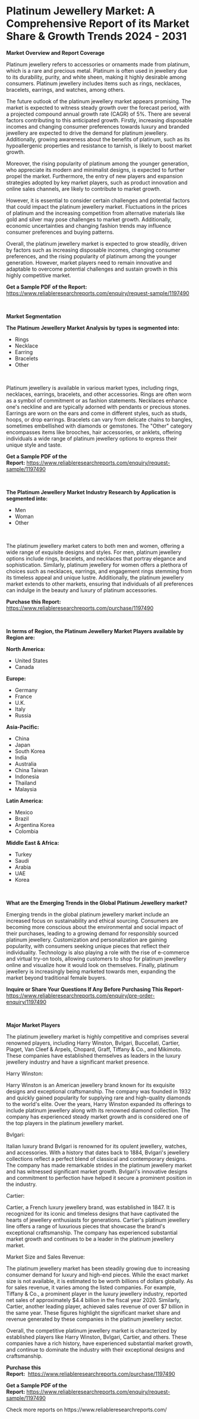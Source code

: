 <p><h1>Platinum Jewellery Market: A Comprehensive Report of its Market Share & Growth Trends 2024 - 2031</h1></p><p><strong>Market Overview and Report Coverage</strong></p>
<p><p>Platinum jewellery refers to accessories or ornaments made from platinum, which is a rare and precious metal. Platinum is often used in jewellery due to its durability, purity, and white sheen, making it highly desirable among consumers. Platinum jewellery includes items such as rings, necklaces, bracelets, earrings, and watches, among others.</p><p>The future outlook of the platinum jewellery market appears promising. The market is expected to witness steady growth over the forecast period, with a projected compound annual growth rate (CAGR) of 5%. There are several factors contributing to this anticipated growth. Firstly, increasing disposable incomes and changing consumer preferences towards luxury and branded jewellery are expected to drive the demand for platinum jewellery. Additionally, growing awareness about the benefits of platinum, such as its hypoallergenic properties and resistance to tarnish, is likely to boost market growth.</p><p>Moreover, the rising popularity of platinum among the younger generation, who appreciate its modern and minimalist designs, is expected to further propel the market. Furthermore, the entry of new players and expansion strategies adopted by key market players, such as product innovation and online sales channels, are likely to contribute to market growth.</p><p>However, it is essential to consider certain challenges and potential factors that could impact the platinum jewellery market. Fluctuations in the prices of platinum and the increasing competition from alternative materials like gold and silver may pose challenges to market growth. Additionally, economic uncertainties and changing fashion trends may influence consumer preferences and buying patterns.</p><p>Overall, the platinum jewellery market is expected to grow steadily, driven by factors such as increasing disposable incomes, changing consumer preferences, and the rising popularity of platinum among the younger generation. However, market players need to remain innovative and adaptable to overcome potential challenges and sustain growth in this highly competitive market.</p></p>
<p><strong>Get a Sample PDF of the Report:</strong> <a href="https://www.reliableresearchreports.com/enquiry/request-sample/1197490">https://www.reliableresearchreports.com/enquiry/request-sample/1197490</a></p>
<p>&nbsp;</p>
<p><strong>Market Segmentation</strong></p>
<p><strong>The Platinum Jewellery Market Analysis by types is segmented into:</strong></p>
<p><ul><li>Rings</li><li>Necklace</li><li>Earring</li><li>Bracelets</li><li>Other</li></ul></p>
<p>&nbsp;</p>
<p><p>Platinum jewellery is available in various market types, including rings, necklaces, earrings, bracelets, and other accessories. Rings are often worn as a symbol of commitment or as fashion statements. Necklaces enhance one's neckline and are typically adorned with pendants or precious stones. Earrings are worn on the ears and come in different styles, such as studs, hoops, or drop earrings. Bracelets can vary from delicate chains to bangles, sometimes embellished with diamonds or gemstones. The "Other" category encompasses items like brooches, hair accessories, or anklets, offering individuals a wide range of platinum jewellery options to express their unique style and taste.</p></p>
<p><strong>Get a Sample PDF of the Report:</strong>&nbsp;<a href="https://www.reliableresearchreports.com/enquiry/request-sample/1197490">https://www.reliableresearchreports.com/enquiry/request-sample/1197490</a></p>
<p>&nbsp;</p>
<p><strong>The Platinum Jewellery Market Industry Research by Application is segmented into:</strong></p>
<p><ul><li>Men</li><li>Woman</li><li>Other</li></ul></p>
<p>&nbsp;</p>
<p><p>The platinum jewellery market caters to both men and women, offering a wide range of exquisite designs and styles. For men, platinum jewellery options include rings, bracelets, and necklaces that portray elegance and sophistication. Similarly, platinum jewellery for women offers a plethora of choices such as necklaces, earrings, and engagement rings stemming from its timeless appeal and unique lustre. Additionally, the platinum jewellery market extends to other markets, ensuring that individuals of all preferences can indulge in the beauty and luxury of platinum accessories.</p></p>
<p><strong>Purchase this Report:</strong>&nbsp; <a href="https://www.reliableresearchreports.com/purchase/1197490">https://www.reliableresearchreports.com/purchase/1197490</a></p>
<p>&nbsp;</p>
<p><strong>In terms of Region, the Platinum Jewellery Market Players available by Region are:</strong></p>
<p>
    <p> <strong> North America: </strong>
        <ul>
            <li>United States</li>
            <li>Canada</li>
        </ul>
        </p> 
    <p> <strong> Europe: </strong>
        <ul>
            <li>Germany</li>
            <li>France</li>
            <li>U.K.</li>
            <li>Italy</li>
            <li>Russia</li>
        </ul>
        </p> 
    <p> <strong> Asia-Pacific: </strong>
        <ul>
            <li>China</li>
            <li>Japan</li>
            <li>South Korea</li>
            <li>India</li>
            <li>Australia</li>
            <li>China Taiwan</li>
            <li>Indonesia</li>
            <li>Thailand</li>
            <li>Malaysia</li>
        </ul>
        </p> 
    <p> <strong> Latin America: </strong>
        <ul>
            <li>Mexico</li>
            <li>Brazil</li>
            <li>Argentina Korea</li>
            <li>Colombia</li>
        </ul>
        </p> 
    <p> <strong> Middle East & Africa: </strong>
        <ul>
            <li>Turkey</li>
            <li>Saudi</li>
            <li>Arabia</li>
            <li>UAE</li>
            <li>Korea</li>
        </ul>
    </p>
    </p>
<p>&nbsp;</p>
<p><strong>What are the Emerging Trends in the Global Platinum Jewellery market?</strong></p>
<p><p>Emerging trends in the global platinum jewellery market include an increased focus on sustainability and ethical sourcing. Consumers are becoming more conscious about the environmental and social impact of their purchases, leading to a growing demand for responsibly sourced platinum jewellery. Customization and personalization are gaining popularity, with consumers seeking unique pieces that reflect their individuality. Technology is also playing a role with the rise of e-commerce and virtual try-on tools, allowing customers to shop for platinum jewellery online and visualize how it would look on themselves. Finally, platinum jewellery is increasingly being marketed towards men, expanding the market beyond traditional female buyers.</p></p>
<p><strong>Inquire or Share Your Questions If Any Before Purchasing This Report</strong>- <a href="https://www.reliableresearchreports.com/enquiry/pre-order-enquiry/1197490">https://www.reliableresearchreports.com/enquiry/pre-order-enquiry/1197490</a></p>
<p>&nbsp;</p>
<p><strong>Major Market Players</strong></p>
<p><p>The platinum jewellery market is highly competitive and comprises several renowned players, including Harry Winston, Bvlgari, Buccellati, Cartier, Piaget, Van Cleef & Arpels, Chopard, Graff, Tiffany & Co., and Mikimoto. These companies have established themselves as leaders in the luxury jewellery industry and have a significant market presence.</p><p>Harry Winston:</p><p>Harry Winston is an American jewellery brand known for its exquisite designs and exceptional craftsmanship. The company was founded in 1932 and quickly gained popularity for supplying rare and high-quality diamonds to the world's elite. Over the years, Harry Winston expanded its offerings to include platinum jewellery along with its renowned diamond collection. The company has experienced steady market growth and is considered one of the top players in the platinum jewellery market.</p><p>Bvlgari:</p><p>Italian luxury brand Bvlgari is renowned for its opulent jewellery, watches, and accessories. With a history that dates back to 1884, Bvlgari's jewellery collections reflect a perfect blend of classical and contemporary designs. The company has made remarkable strides in the platinum jewellery market and has witnessed significant market growth. Bvlgari's innovative designs and commitment to perfection have helped it secure a prominent position in the industry.</p><p>Cartier:</p><p>Cartier, a French luxury jewellery brand, was established in 1847. It is recognized for its iconic and timeless designs that have captivated the hearts of jewellery enthusiasts for generations. Cartier's platinum jewellery line offers a range of luxurious pieces that showcase the brand's exceptional craftsmanship. The company has experienced substantial market growth and continues to be a leader in the platinum jewellery market.</p><p>Market Size and Sales Revenue:</p><p>The platinum jewellery market has been steadily growing due to increasing consumer demand for luxury and high-end pieces. While the exact market size is not available, it is estimated to be worth billions of dollars globally. As for sales revenue, it varies among the listed companies. For example, Tiffany & Co., a prominent player in the luxury jewellery industry, reported net sales of approximately $4.4 billion in the fiscal year 2020. Similarly, Cartier, another leading player, achieved sales revenue of over $7 billion in the same year. These figures highlight the significant market share and revenue generated by these companies in the platinum jewellery sector.</p><p>Overall, the competitive platinum jewellery market is characterized by established players like Harry Winston, Bvlgari, Cartier, and others. These companies have a rich history, have experienced substantial market growth, and continue to dominate the industry with their exceptional designs and craftsmanship.</p></p>
<p><strong>Purchase this Report:</strong>&nbsp;&nbsp;<a href="https://www.reliableresearchreports.com/purchase/1197490">https://www.reliableresearchreports.com/purchase/1197490</a></p>
<p></p>
<p><strong>Get a Sample PDF of the Report:</strong>&nbsp;<a href="https://www.reliableresearchreports.com/enquiry/request-sample/1197490">https://www.reliableresearchreports.com/enquiry/request-sample/1197490</a></p>
<p>Check more reports on https://www.reliableresearchreports.com/</p>
